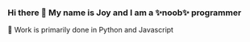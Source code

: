 ### Hi there 👋 My name is Joy and I am a ✨noob✨ programmer

🌱 Work is primarily done in Python and Javascript

